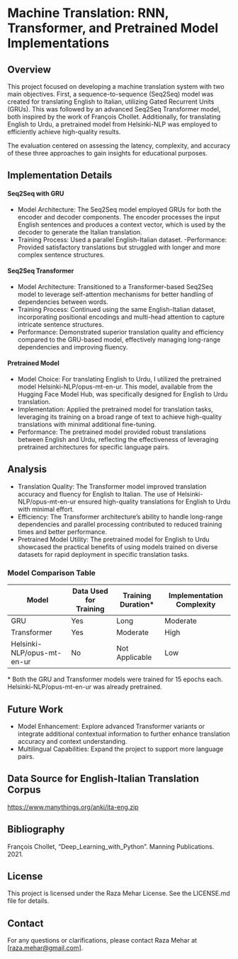 # Machine Translation: RNN, Transformer, and Pretrained Model Implementations
## Overview
This project focused on developing a machine translation system with two main objectives. First, a sequence-to-sequence (Seq2Seq) model was created for translating English to Italian, utilizing Gated Recurrent Units (GRUs). This was followed by an advanced Seq2Seq Transformer model, both inspired by the work of François Chollet. Additionally, for translating English to Urdu, a pretrained model from Helsinki-NLP was employed to efficiently achieve high-quality results.

The evaluation centered on assessing the latency, complexity, and accuracy of these three approaches to gain insights for educational purposes.

## Implementation Details

#### Seq2Seq with GRU
- Model Architecture: The Seq2Seq model employed GRUs for both the encoder and decoder components. The encoder processes the input English sentences and produces a context vector, which is used by the decoder to generate the Italian translation.
- Training Process: Used a parallel English-Italian dataset.
 -Performance: Provided satisfactory translations but struggled with longer and more complex sentence structures.

#### Seq2Seq Transformer
- Model Architecture: Transitioned to a Transformer-based Seq2Seq model to leverage self-attention mechanisms for better handling of dependencies between words.
- Training Process: Continued using the same English-Italian dataset, incorporating positional encodings and multi-head attention to capture intricate sentence structures.
- Performance: Demonstrated superior translation quality and efficiency compared to the GRU-based model, effectively managing long-range dependencies and improving fluency.

#### Pretrained Model
- Model Choice: For translating English to Urdu, I utilized the pretrained model Helsinki-NLP/opus-mt-en-ur. This model, available from the Hugging Face Model Hub, was specifically designed for English to Urdu translation.
- Implementation: Applied the pretrained model for translation tasks, leveraging its training on a broad range of text to achieve high-quality translations with minimal additional fine-tuning.
- Performance: The pretrained model provided robust translations between English and Urdu, reflecting the effectiveness of leveraging pretrained architectures for specific language pairs.

## Analysis
- Translation Quality: The Transformer model improved translation accuracy and fluency for English to Italian. The use of Helsinki-NLP/opus-mt-en-ur ensured high-quality translations for English to Urdu with minimal effort.
- Efficiency: The Transformer architecture’s ability to handle long-range dependencies and parallel processing contributed to reduced training times and better performance.
- Pretrained Model Utility: The pretrained model for English to Urdu showcased the practical benefits of using models trained on diverse datasets for rapid deployment in specific translation tasks.

### Model Comparison Table
| Model                       | Data Used for Training | Training Duration* | Implementation Complexity |
|-----------------------------|-------------------------|--------------------|---------------------------|
| GRU                         | Yes                     | Long               | Moderate                  |
| Transformer                 | Yes                     | Moderate           | High                      |
| Helsinki-NLP/opus-mt-en-ur  | No                      | Not Applicable     | Low                       |

\* Both the GRU and Transformer models were trained for 15 epochs each. Helsinki-NLP/opus-mt-en-ur was already pretrained.

## Future Work
- Model Enhancement: Explore advanced Transformer variants or integrate additional contextual information to further enhance translation accuracy and context understanding.
- Multilingual Capabilities: Expand the project to support more language pairs.

## Data Source for English-Italian Translation Corpus
https://www.manythings.org/anki/ita-eng.zip

## Bibliography
François Chollet, “Deep_Learning_with_Python”. Manning Publications. 2021.

## License
This project is licensed under the Raza Mehar License. See the LICENSE.md file for details.

## Contact
For any questions or clarifications, please contact Raza Mehar at [raza.mehar@gmail.com].
